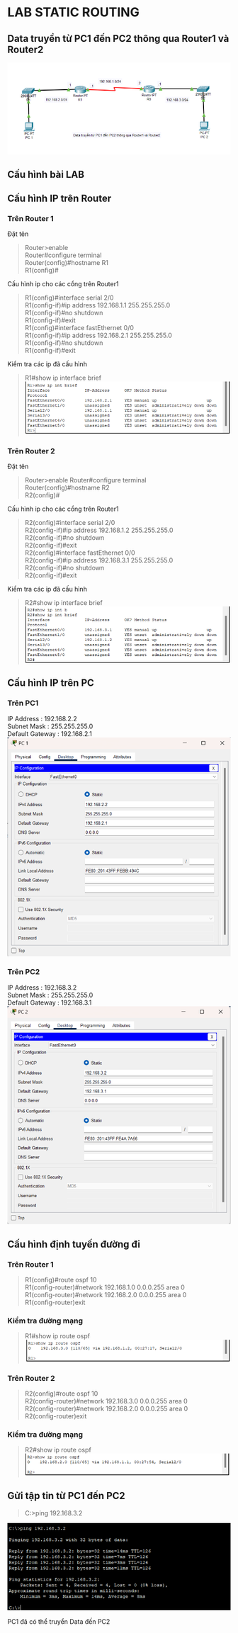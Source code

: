 # LAB STATIC ROUTING
## Data truyền từ PC1 đến PC2 thông qua Router1 và Router2

![!\[Alt text\](image.png)](../img/LABSTATICROUTING.jpg)

## Cấu hình bài LAB
## Cấu hình IP trên Router
### Trên Router 1
Đặt tên 
> Router>enable   
Router#configure terminal   
Router(config)#hostname R1  
R1(config)#  

Cấu hình ip cho các cổng trên Router1
> R1(config)#interface serial 2/0  
R1(config-if)#ip address 192.168.1.1 255.255.255.0  
R1(config-if)#no shutdown  
R1(config-if)#exit  
R1(config)#interface fastEthernet 0/0  
R1(config-if)#ip address 192.168.2.1 255.255.255.0  
R1(config-if)#no shutdown  
R1(config-if)#exit   

Kiểm tra các ip đã cấu hình

>R1#show ip interface brief  
![!\[Alt text\](image-1.png)](../img/image-1.png)


### Trên Router 2
Đặt tên 
> Router>enable 
Router#configure terminal   
Router(config)#hostname R2  
R2(config)#  

Cấu hình ip cho các cổng trên Router1  
> R2(config)#interface serial 2/0  
R2(config-if)#ip address 192.168.1.2 255.255.255.0  
R2(config-if)#no shutdown  
R2(config-if)#exit  
R2(config)#interface fastEthernet 0/0  
R2(config-if)#ip address 192.168.3.1 255.255.255.0  
R2(config-if)#no shutdown  
R2(config-if)#exit  

Kiểm tra các ip đã cấu hình

>R2#show ip interface brief  
![!\[Alt text\](image-2.png)](../img/image-2.png)

## Cấu hình IP trên PC
### Trên PC1
IP Address : 192.168.2.2  
Subnet Mask : 255.255.255.0  
Default Gateway : 192.168.2.1  
![!\[Alt text\](image-3.png)](../img/image-3.png)
### Trên PC2
IP Address : 192.168.3.2  
Subnet Mask : 255.255.255.0  
Default Gateway : 192.168.3.1  
![!\[Alt text\](image-4.png)](../img/image-4.png)

## Cấu hình định tuyến đường đi 
### Trên Router 1
>R1(config)#route ospf 10  
R1(config-router)#network 192.168.1.0 0.0.0.255 area 0  
R1(config-router)#network 192.168.2.0 0.0.0.255 area 0  
R1(config-router)exit  
 
### Kiểm tra đường mạng 
>R1#show ip route ospf  
![Alt text](../img/image-5.png)
### Trên Router 2
>R2(config)#route ospf 10  
R2(config-router)#network 192.168.3.0 0.0.0.255 area 0  
R2(config-router)#network 192.168.2.0 0.0.0.255 area 0  
R2(config-router)exit  
### Kiểm tra đường mạng 
>R2#show ip route ospf  
![!\[Alt text\](image-6.png)](../img/image-6.png)

## Gửi tập tin từ PC1 đến PC2
> C:\>ping 192.168.3.2  

![!\[Alt text\](image-7.png)](../img/image-7.png)

PC1 đã có thể truyển Data đến PC2